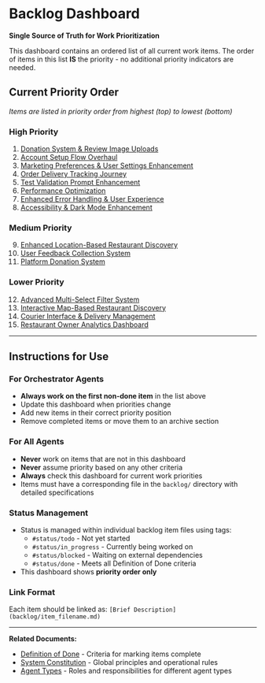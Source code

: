 # Backlog Dashboard

**Single Source of Truth for Work Prioritization**

This dashboard contains an ordered list of all current work items. The order of items in this list **IS** the priority - no additional priority indicators are needed.

## Current Priority Order

*Items are listed in priority order from highest (top) to lowest (bottom)*

### High Priority

1. [Donation System & Review Image Uploads](backlog/20250830191230_donation_system_review_images.md)
2. [Account Setup Flow Overhaul](backlog/20250830122511_account_setup_flow_overhaul.md)
3. [Marketing Preferences & User Settings Enhancement](backlog/20250830130539_marketing_preferences_user_settings.md)
4. [Order Delivery Tracking Journey](backlog/20250829153620_order_delivery_tracking_journey.md)
5. [Test Validation Prompt Enhancement](backlog/20250827175200_test_validation_prompt_enhancement.md)
6. [Performance Optimization](backlog/20250827174200_performance_optimization.md)
7. [Enhanced Error Handling & User Experience](backlog/20250827174300_enhanced_error_handling_ux.md)
8. [Accessibility & Dark Mode Enhancement](backlog/20250827174700_accessibility_dark_mode.md)

### Medium Priority

9. [Enhanced Location-Based Restaurant Discovery](backlog/20250827174400_enhanced_location_discovery.md)
10. [User Feedback Collection System](backlog/20250827174800_user_feedback_system.md)
11. [Platform Donation System](backlog/20250827174900_platform_donation_system.md)

### Lower Priority

12. [Advanced Multi-Select Filter System](backlog/20250827174600_advanced_multi_select_filters.md)
13. [Interactive Map-Based Restaurant Discovery](backlog/20250827174500_interactive_map_discovery.md)
14. [Courier Interface & Delivery Management](backlog/20250827175000_courier_delivery_management.md)
15. [Restaurant Owner Analytics Dashboard](backlog/20250827175100_restaurant_analytics_dashboard.md)

---

## Instructions for Use

### For Orchestrator Agents
- **Always work on the first non-done item** in the list above
- Update this dashboard when priorities change
- Add new items in their correct priority position
- Remove completed items or move them to an archive section

### For All Agents
- **Never** work on items that are not in this dashboard
- **Never** assume priority based on any other criteria
- **Always** check this dashboard for current work priorities
- Items must have a corresponding file in the `backlog/` directory with detailed specifications

### Status Management
- Status is managed within individual backlog item files using tags:
  - `#status/todo` - Not yet started
  - `#status/in_progress` - Currently being worked on  
  - `#status/blocked` - Waiting on external dependencies
  - `#status/done` - Meets all Definition of Done criteria
- This dashboard shows **priority order only**

### Link Format
Each item should be linked as: `[Brief Description](backlog/item_filename.md)`

---

**Related Documents:**
- [Definition of Done](documentation/definition_of_done.md) - Criteria for marking items complete
- [System Constitution](WARP.md) - Global principles and operational rules
- [Agent Types](AGENTS.md) - Roles and responsibilities for different agent types
